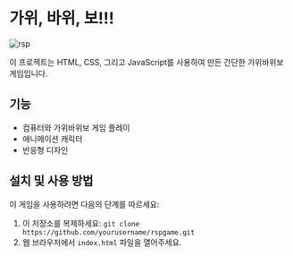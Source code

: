 # 가위, 바위, 보!!!

![rsp](https://github.com/HyungYoon-Choi/rspgame/assets/125331885/b9da932d-011d-4cf7-b982-e52939352b02)

이 프로젝트는 HTML, CSS, 그리고 JavaScript를 사용하여 만든 간단한 가위바위보 게임입니다.

## 기능

- 컴퓨터와 가위바위보 게임 플레이
- 애니메이션 캐릭터
- 반응형 디자인

## 설치 및 사용 방법

이 게임을 사용하려면 다음의 단계를 따르세요:

1. 이 저장소를 복제하세요: `git clone https://github.com/yourusername/rspgame.git`
2. 웹 브라우저에서 `index.html` 파일을 열어주세요.
